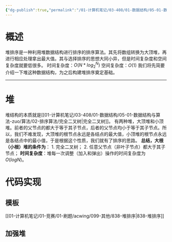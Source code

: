 ```yaml
---
{"dg-publish":true,"permalink":"/01-计算机笔记/03-408/01-数据结构/05-01-数据结构与算法-zuo/算法/02-排序算法/堆排序/","tags":["personal/blog","algorithm/sorting","algorithm/data-structures/heap"]}
---
```



# 概述
堆排序是一种利用堆数据结构进行排序的排序算法。其先将数组转换为大顶堆，再进行相应处理拿出最大值。其与选择排序的思想大同小异，但是时间复杂度和空间复杂度就要低很多。
时间复杂度：$O(N*log_2^N)$
空间复杂度：$O(1)$
我们将先简要介绍一下堆这种数据结构，为之后构建堆排序奠定基础。
***
# 堆
堆结构的本质就是[[01-计算机笔记/03-408/01-数据结构/05-01-数据结构与算法-zuo/算法/02-排序算法/完全二叉树\|完全二叉树]]。
有两种堆，大顶堆和小顶堆。前者的父节点的都大于等于其子节点，后者的父节点均小于等于其子节点。所以，我们不难发现，大顶堆的根节点永远是各结点的最大值，小顶堆的根节点永远是各结点中的最小值，于是根据这个性质，我们就有了排序的思路。
**总结，大根（小根）堆的条件为**：
	1. 完全二叉树；
	2. 任意父节点（非叶子节点）都大于其子节点；
**时间复杂度**：堆每一次调整（加入和弹出）操作的时间复杂度为 $O(logN)$。
# 代码实现
## 模板
[[01-计算机笔记/01-竞赛/01-刷题/acwing/099-其他/838-堆排序\|838-堆排序]]
## 加强堆

